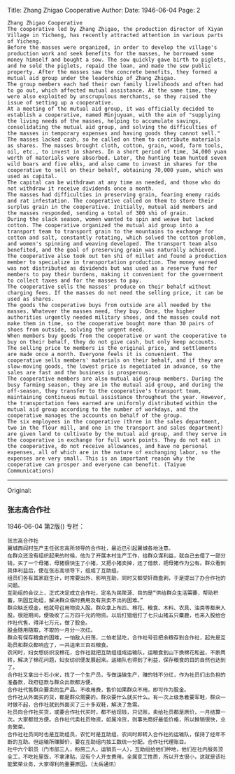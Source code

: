 Title: Zhang Zhigao Cooperative
Author: 
Date: 1946-06-04
Page: 2

    Zhang Zhigao Cooperative
    The cooperative led by Zhang Zhigao, the production director of Xiyan Village in Yicheng, has recently attracted attention in various parts of Yicheng.
    Before the masses were organized, in order to develop the village's production work and seek benefits for the masses, he borrowed some money himself and bought a sow. The sow quickly gave birth to piglets, and he sold the piglets, repaid the loan, and made the sow public property. After the masses saw the concrete benefits, they formed a mutual aid group under the leadership of Zhang Zhigao.
    The group members each had their own family livelihoods and often had to go out, which affected mutual assistance. At the same time, they were also exploited by unscrupulous merchants, so they raised the issue of setting up a cooperative.
    At a meeting of the mutual aid group, it was officially decided to establish a cooperative, named Minjuyuan, with the aim of "supplying the living needs of the masses, helping to accumulate savings, consolidating the mutual aid group, and solving the difficulties of the masses in temporary expenses and having goods they cannot sell."
    The masses lacked cash, so he called on them to contribute materials as shares. The masses brought cloth, cotton, grain, wood, farm tools, oil, etc., to invest in shares. In a short period of time, 34,000 yuan worth of materials were absorbed. Later, the hunting team hunted seven wild boars and five elks, and also came to invest in shares for the cooperative to sell on their behalf, obtaining 70,000 yuan, which was used as capital.
    The capital can be withdrawn at any time as needed, and those who do not withdraw it receive dividends once a month.
    The masses had difficulties in preserving grain, fearing enemy raids and rat infestation. The cooperative called on them to store their surplus grain in the cooperative. Initially, mutual aid members and the masses responded, sending a total of 300 shi of grain.
    During the slack season, women wanted to spin and weave but lacked cotton. The cooperative organized the mutual aid group into a transport team to transport grain to the mountains to exchange for cotton and salt, constantly rotating, which solved the cotton problem, and women's spinning and weaving developed. The transport team also benefited, and the goal of preserving grain was naturally achieved.
    The cooperative also took out ten shi of millet and found a production member to specialize in transportation production. The money earned was not distributed as dividends but was used as a reserve fund for members to pay their burdens, making it convenient for the government to collect taxes and for the masses to pay.
    The cooperative sells the masses' produce on their behalf without charging fees. If the masses do not need the selling price, it can be used as shares.
    The goods the cooperative buys from outside are all needed by the masses. Whatever the masses need, they buy. Once, the higher authorities urgently needed military shoes, and the masses could not make them in time, so the cooperative bought more than 30 pairs of shoes from outside, solving the urgent need.
    When members buy goods from the cooperative or want the cooperative to buy on their behalf, they do not give cash, but only keep accounts. The selling price to members is the original price, and settlements are made once a month. Everyone feels it is convenient. The cooperative sells members' materials on their behalf, and if they are slow-moving goods, the lowest price is negotiated in advance, so the sales are fast and the business is prosperous.
    The cooperative members are also mutual aid group members. During the busy farming season, they are in the mutual aid group, and during the off-season, they transfer to the cooperative's transport team, maintaining continuous mutual assistance throughout the year. However, the transportation fees earned are uniformly distributed within the mutual aid group according to the number of workdays, and the cooperative manages the accounts on behalf of the group.
    The six employees in the cooperative (three in the sales department, two in the flour mill, and one in the transport and sales department) are given land to cultivate by the mutual aid group, and they serve in the cooperative in exchange for full work points. They do not eat in the cooperative, do not receive allowances, and have no personal expenses, all of which are in the nature of exchanging labor, so the expenses are very small. This is an important reason why the cooperative can prosper and everyone can benefit. (Taiyue Communications)



<hr /> 

Original: 


### 张志高合作社

1946-06-04
第2版()
专栏：

    张志高合作社
    翼城西阎村生产主任张志高所领导的合作社，最近已引起翼城各地注意。
    在群众还没有组织起来的时候，他为了开展本村生产工作，给群众谋利益，就自己去借了一部分钱，买了一个母猪，母猪很快生了小猪，又把小猪卖掉，还了借款，把母猪作为公有。群众看到具体利益后，便在张志高领导下，组成了互助组。
    组员们各有其家庭生计，时常要出外，影响互助，同时又都受奸商盘剥，于是提出了办合作社的问题。
    互助组的会议上，正式决定成立合作社，定名为民聚源、目的是“供给群众生活需要，帮助积蓄，巩固互助组，解决群众临时费用及有货卖不出的困难。”
    群众缺乏现金，他就号召用物资入股。群众拿上布匹、棉花、粮食、木料、农具、油类等都来入股。很短期间，便吸收了三万四千元的物资。以后打猎组打了七只山猪五只麋鹿，也来入股给合作社代售，得洋七万元，做了股金。
    股金随用随取，不取的一月分一次红。
    群众有保存粮食的困难，一怕敌人扫荡，二怕老鼠吃，合作社号召把余粮存到合作社，起先是互助员和群众都响应了，一共送来三百石粮食。
    农闲时，妇女想纺织没棉花，合作社就把互助组组成运输队，运粮食到山下换棉花和盐，不断周转，解决了棉花问题，妇女纺织便发展起来。运输队也得到了利益，保存粮食的目的自然也达到了。
    合作社又拿出十石小米，找了一个生产员，专做运输生产，赚的钱不分红，作为社员们出负担的准备款，政府征款与群众出款都方便。
    合作社代售群众要卖的生产品，不收用费，售价如果群众不用，即可作为股金。
    合作社从外面买的货，都是群众需要的。群众要什么就买什么。有一次上级急着要军鞋，群众一时做不起，合作社就到外面买了三十多双鞋，解决了急需。
    社员向合作社买货，或要合作社代买时，都不给现钱，只记账，卖给社员都是原价，一月结算一次。大家都觉方便。合作社代卖社员物资，如属冷货，则事先商好最低价格，所以推销很快，业务繁荣。
    合作社社员同时也是互助组员，农忙时是互助组，农间时即转入合作社的运输队，保持了经年不断的互助。但运输所赚脚价，要在互助组内按工数统一分配，合作社代理账目。
    社中六个职员（门市部三人，粉房二人，运销员一人），互助组给他们种地，他们在社内服务顶全工，不吃社里饭，不拿津贴，没有个人开支费用，全属变工性质，所以开支很小，这就是该社能繁荣业务，大家得利的重要原因。（太岳通讯）
